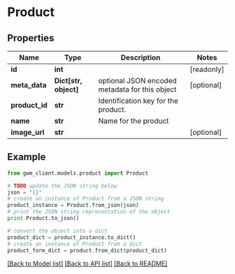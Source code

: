 # Product


## Properties
Name | Type | Description | Notes
------------ | ------------- | ------------- | -------------
**id** | **int** |  | [readonly] 
**meta_data** | **Dict[str, object]** | optional JSON encoded metadata for this object | [optional] 
**product_id** | **str** | Identification key for the product. | 
**name** | **str** | Name for the product | 
**image_url** | **str** |  | [optional] 

## Example

```python
from gwm_client.models.product import Product

# TODO update the JSON string below
json = "{}"
# create an instance of Product from a JSON string
product_instance = Product.from_json(json)
# print the JSON string representation of the object
print Product.to_json()

# convert the object into a dict
product_dict = product_instance.to_dict()
# create an instance of Product from a dict
product_form_dict = product.from_dict(product_dict)
```
[[Back to Model list]](../README.md#documentation-for-models) [[Back to API list]](../README.md#documentation-for-api-endpoints) [[Back to README]](../README.md)


